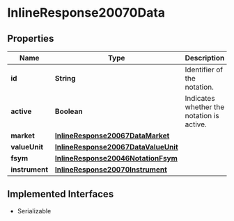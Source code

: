 

# InlineResponse20070Data


## Properties

Name | Type | Description | Notes
------------ | ------------- | ------------- | -------------
**id** | **String** | Identifier of the notation. |  [optional]
**active** | **Boolean** | Indicates whether the notation is active. |  [optional]
**market** | [**InlineResponse20067DataMarket**](InlineResponse20067DataMarket.md) |  |  [optional]
**valueUnit** | [**InlineResponse20067DataValueUnit**](InlineResponse20067DataValueUnit.md) |  |  [optional]
**fsym** | [**InlineResponse20046NotationFsym**](InlineResponse20046NotationFsym.md) |  |  [optional]
**instrument** | [**InlineResponse20070Instrument**](InlineResponse20070Instrument.md) |  |  [optional]


## Implemented Interfaces

* Serializable



